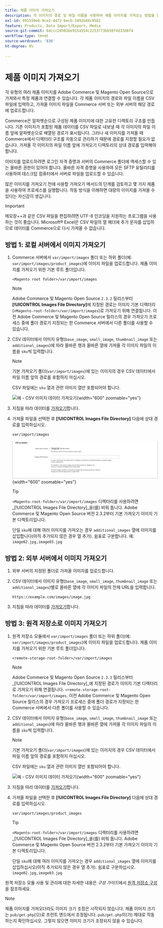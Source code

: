 ```yaml
---
title: 제품 이미지 가져오기
description: 각 이미지의 경로 및 파일 이름을 사용하여 제품 이미지를 가져오는 방법을 알아봅니다.
exl-id: 991550e6-9ce2-4472-becb-3492bd4c9582
feature: Products, Data Import/Export, Media
source-git-commit: 64ccc2d5016e915a554c2253773bb50f4d33d6f4
workflow-type: tm+mt
source-wordcount: '836'
ht-degree: 0%

---
```


# 제품 이미지 가져오기

각 유형의 여러 제품 이미지를 Adobe Commerce 및 Magento Open Source으로 가져와서 특정 제품과 연결할 수 있습니다. 각 제품 이미지의 경로와 파일 이름을 CSV 파일에 입력하고, 가져올 이미지 파일을 Commerce 서버 또는 외부 서버의 해당 경로에 업로드합니다.

Commerce은 알파벳순으로 구성된 제품 이미지에 대한 고유한 디렉토리 구조를 만듭니다. 기존 이미지가 포함된 제품 데이터를 CSV 파일로 내보낼 때 각 이미지의 파일 이름 앞에 알파벳순으로 배열된 경로가 표시됩니다. 그러나 새 이미지를 가져올 때 Commerce에서 디렉터리 구조를 자동으로 관리하기 때문에 경로를 지정할 필요가 없습니다. 가져올 각 이미지의 파일 이름 앞에 가져오기 디렉토리의 상대 경로를 입력해야 합니다.

이미지를 업로드하려면 로그인 자격 증명과 서버의 Commerce 폴더에 액세스할 수 있는 올바른 권한이 있어야 합니다. 올바른 자격 증명을 사용하여 모든 SFTP 유틸리티를 사용하여 데스크탑 컴퓨터에서 서버로 파일을 업로드할 수 있습니다.

많은 이미지를 가져오기 전에 사용할 가져오기 메서드의 단계를 검토하고 몇 가지 제품을 사용하여 프로세스를 실행합니다. 작동 방식을 이해하면 대량의 이미지를 가져올 수 있다는 자신감이 생깁니다.

>[!IMPORTANT]
>
>메모장++과 같은 CSV 파일을 편집하려면 UTF-8 인코딩을 지원하는 프로그램을 사용하는 것이 좋습니다. Microsoft® Excel은 CSV 파일의 열 헤더에 추가 문자를 삽입하므로 데이터를 Commerce으로 다시 가져올 수 없습니다.

## 방법 1: 로컬 서버에서 이미지 가져오기

1. Commerce 서버에서 `var/import/images` 폴더 또는 하위 폴더(예: `var/import/images/product_images`)에 이미지 파일을 업로드합니다. 제품 이미지를 가져오기 위한 기본 루트 폴더입니다.

   ```terminal
   <Magento root folder>/var/import/images
   ```

   >[!NOTE]
   >
   >Adobe Commerce 및 Magento Open Source `2.3.2` 릴리스부터 **[!UICONTROL Images File Directory]**&#x200B;에 지정된 경로는 이미지 기본 디렉터리(`<Magento-root-folder>/var/import/images`)로 가져오기 위해 연결됩니다. 이전 Adobe Commerce 및 Magento Open Source 릴리스의 경우 가져오기 프로세스 중에 폴더 경로가 지정되는 한 Commerce 서버에서 다른 폴더를 사용할 수 있습니다.

1. CSV 데이터에서 이미지 유형(`base_image`, `small_image`, `thumbnail_image` 또는 `additional_images`)에 따라 올바른 행과 올바른 열에 가져올 각 이미지 파일의 이름을 `sku`씩 입력합니다.

   >[!NOTE]
   >
   >기본 가져오기 폴더(`var/import/images`)에 있는 이미지의 경우 CSV 데이터에서 파일 이름 앞의 경로를 포함하지 마십시오.

   CSV 파일에는 `sku` 열과 관련 이미지 열만 포함되어야 합니다.

   ![예 - CSV 이미지 데이터 가져오기](./assets/data-import-csv-image-files-default-local.png){width="600" zoomable="yes"}

1. 지침을 따라 데이터를 [가져오기](data-import.md)합니다.

1. 가져올 파일을 선택한 후 **[!UICONTROL Images File Directory]** 다음에 상대 경로를 입력하십시오.

   ```terminal
   var/import/images
   ```

   ![이미지 파일 디렉터리 데이터 가져오기](./assets/data-import-file-to-import.png){width="600" zoomable="yes"}

   >[!TIP]
   >
   >`<Magento-root-folder>/var/import/images` 디렉터리를 사용하려면 _[!UICONTROL Images File Directory]_을(를) 비워 둡니다. Adobe Commerce 및 Magento Open Source 버전 2.3.2부터 기본 가져오기 이미지 기본 디렉토리입니다.

   단일 `sku`에 대해 여러 이미지를 가져오는 경우 `additional_images` 열에 이미지를 삽입합니다(아직 추가되지 않은 경우 열 추가). 쉼표로 구분합니다. 예: `image02.jpg,image03.jpg`

## 방법 2: 외부 서버에서 이미지 가져오기

1. 외부 서버의 지정된 폴더로 가져올 이미지를 업로드합니다.

1. CSV 데이터에서 이미지 유형(`base_image`, `small_image`, `thumbnail_image` 또는 `additional_images`)별로 올바른 열에 각 이미지 파일의 전체 URL을 입력합니다.

   ```terminal
   https://example.com/images/image.jpg
   ```

1. 지침을 따라 데이터를 [가져오기](data-import.md)합니다.

## 방법 3: 원격 저장소로 이미지 가져오기

1. 원격 저장소 모듈에서 `var/import/images` 폴더 또는 하위 폴더(예: `var/import/images/product_images`)에 이미지 파일을 업로드합니다. 제품 이미지를 가져오기 위한 기본 루트 폴더입니다.

   ```terminal
   <remote-storage-root-folder>/var/import/images
   ```

   >[!NOTE]
   >
   >Adobe Commerce 및 Magento Open Source `2.3.2` 릴리스부터 _[!UICONTROL Images File Directory]_에 지정된 경로가 이미지 기본 디렉터리로 가져오기 위해 연결됩니다. `<remote-storage-root-folder>/var/import/images`. 이전 Adobe Commerce 및 Magento Open Source 릴리스의 경우 가져오기 프로세스 중에 폴더 경로가 지정되는 한 Commerce 서버에서 다른 폴더를 사용할 수 있습니다.

1. CSV 데이터에서 이미지 유형(`base_image`, `small_image`, `thumbnail_image` 또는 `additional_images`)에 따라 올바른 행과 올바른 열에 가져올 각 이미지 파일의 이름을 `sku`씩 입력합니다.

   >[!NOTE]
   >
   >기본 가져오기 폴더(`var/import/images`)에 있는 이미지의 경우 CSV 데이터에서 파일 이름 앞의 경로를 포함하지 마십시오.

   CSV 파일에는 `sku` 열과 관련 이미지 열만 포함되어야 합니다.

   ![예 - CSV 이미지 데이터 가져오기](./assets/data-import-csv-image-files-default-local.png){width="600" zoomable="yes"}

1. 지침을 따라 데이터를 [가져오기](data-import.md)합니다.

1. 가져올 파일을 선택한 후 **[!UICONTROL Images File Directory]** 다음에 상대 경로를 입력하십시오.

   ```terminal
   var/import/images/product_images
   ```

   >[!TIP]
   >
   >`<Magento-root-folder>/var/import/images` 디렉터리를 사용하려면 _[!UICONTROL Images File Directory]_을(를) 비워 둡니다. Adobe Commerce 및 Magento Open Source 버전 2.3.2부터 기본 가져오기 이미지 기본 디렉토리입니다.

   단일 `sku`에 대해 여러 이미지를 가져오는 경우 `additional_images` 열에 이미지를 삽입하십시오(아직 추가되지 않은 경우 열 추가). 쉼표로 구분하십시오. `image02.jpg,image03.jpg`

원격 저장소 모듈 사용 및 관리에 대한 자세한 내용은 _구성 가이드_&#x200B;에서 [원격 저장소 구성](https://experienceleague.adobe.com/docs/commerce-operations/configuration-guide/storage/remote-storage/remote-storage.html)을 참조하세요.

>[!NOTE]
>
>제품 이미지를 가져오더라도 이미지 크기 조정은 시작되지 않습니다. 제품 이미지 크기는 `pub/get.php`(으)로 프런트 엔드에서 조정됩니다. `pub/get.php`이(가) 제대로 작동하는지 확인하십시오. 그렇지 않으면 이미지 크기가 조정되지 않을 수 있습니다.
